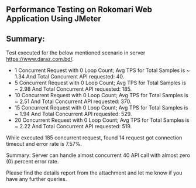 ## Performance Testing on Rokomari Web Application Using JMeter

## Summary:
Test executed for the below mentioned scenario in server https://www.daraz.com.bd/.

- 1 Concurrent Request with 0 Loop Count; Avg TPS for Total Samples is ~ 1.34 And Total Concurrent API requested: 40.
- 5 Concurrent Request with 0 Loop Count; Avg TPS for Total Samples is ~ 2.98 And Total Concurrent API requested: 185.
- 10 Concurrent Request with 0 Loop Count; Avg TPS for Total Samples is ~ 2.51 And Total Concurrent API requested: 370.
- 15 Concurrent Request with 0 Loop Count; Avg TPS for Total Samples is ~ 1.94 And Total Concurrent API requested: 529.
- 20 Concurrent Request with 0 Loop Count; Avg TPS for Total Samples is ~ 2.22 And Total Concurrent API requested: 519.

While executed 185 concurrent request, found 14 request got connection timeout and error rate is 7.57%. 

Summary: Server can handle almost concurrent 40 API call with almost zero (0) percent error rate.

Please find the details report from the attachment and let me know if you have any further queries.
